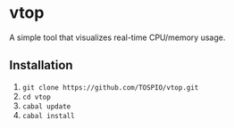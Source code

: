 # vtop
A simple tool that visualizes real-time CPU/memory usage.


## Installation
1. `git clone https://github.com/TOSPIO/vtop.git`
2. `cd vtop`
3. `cabal update`
4. `cabal install`

